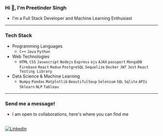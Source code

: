 ### Hi 👋, I'm Preetinder Singh

- I'm a Full Stack Developer and Machine Learning Enthusiast

---

### Tech Stack

- Programming Languages  
  - `C++` `Java` `Python` 
- Web Technologies
  - `HTML` `CSS` `Javascript` `Nodejs` `Express` `ejs` `AJAX` `passport` `MongoDB` `Firebase` `React` `Redux` `PostgreSQL` `Sequelize` `Docker` `JWT` `Jest` `React Testing Library`
- Data Science & Machine Learning
  - `Numpy` `Pandas` `Matplotlib` `BeautifulSoup` `Selenium` `SQL` `Sqlite` `APIs` `Sklearn` `NLP` `Tableau`

---

### Send me a message!

- I am open to collaborations, here's where you can find me 
<br>
<a href="https://www.linkedin.com/in/preetindersingh072/"><img alt="Linkedin" src="https://img.shields.io/badge/linkedin-0077B5?logo=linkedin&logoColor=white&style=for-the-badge" /></a>
